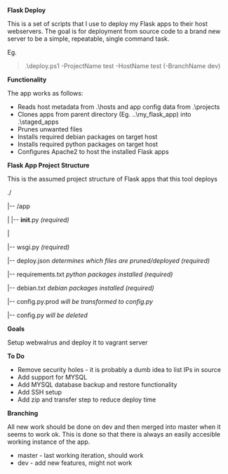 **Flask Deploy**

This is a set of scripts that I use to deploy my Flask apps to their host webservers. The goal is for deployment from source code to a brand new server to be a simple, repeatable, single command task.

Eg.
> .\deploy.ps1 -ProjectName test -HostName test (-BranchName dev)

**Functionality**

The app works as follows:
* Reads host metadata from .\hosts and app config data from .\projects
* Clones apps from parent directory (Eg. ..\my_flask_app) into .\staged_apps
* Prunes unwanted files
* Installs required debian packages on target host
* Installs required python packages on target host
* Configures Apache2 to host the installed Flask apps

**Flask App Project Structure**

This is the assumed project structure of Flask apps that this tool deploys

./

|-- /app

|   |-- __init__.py     _(required)_

|

|-- wsgi.py             _(required)_

|-- deploy.json         _determines which files are pruned/deployed (required)_

|-- requirements.txt    _python packages installed (required)_

|-- debian.txt          _debian packages installed (required)_ 

|-- config.py.prod      _will be transformed to config.py_

|-- config.py           _will be deleted_

**Goals**

Setup webwalrus and deploy it to vagrant server

**To Do**
  
* Remove security holes - it is probably a dumb idea to list IPs in source
* Add support for MYSQL
* Add MYSQL database backup and restore functionality
* Add SSH setup
* Add zip and transfer step to reduce deploy time

**Branching**

All new work should be done on dev and then merged into master when it seems to work ok. This is done so that there is always an easily accesible working instance of the app.

* master    - last working iteration, should work
* dev       - add new features, might not work
